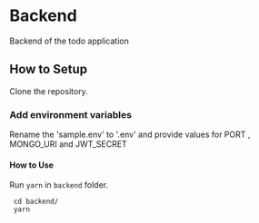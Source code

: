 # Backend
Backend of the todo application


## How to Setup

Clone the repository.

### Add environment variables
 Rename the 'sample.env' to '.env' and provide values for PORT , MONGO_URI and JWT_SECRET

#### How to Use

Run `yarn` in `backend` folder.

```
 cd backend/
 yarn
```
